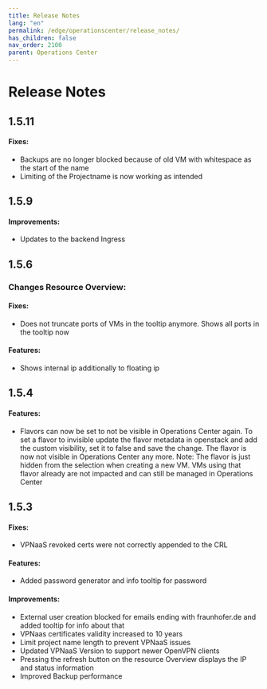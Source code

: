 ```yaml
---
title: Release Notes
lang: "en"
permalink: /edge/operationscenter/release_notes/
has_children: false
nav_order: 2100
parent: Operations Center
---
```


# Release Notes

## 1.5.11

#### Fixes:
- Backups are no longer blocked because of old VM with whitespace as the start of the name
- Limiting of the Projectname is now working as intended

## 1.5.9

#### Improvements:
- Updates to the backend Ingress

## 1.5.6

### Changes Resource Overview:

#### Fixes:
- Does not truncate ports of VMs in the tooltip anymore. Shows all ports in the tooltip now

#### Features:
- Shows internal ip additionally to floating ip

## 1.5.4

#### Features:
- Flavors can now be set to not be visible in Operations Center again.
To set a flavor to invisible update the flavor metadata in openstack and add the custom visibility, set it to false and save the change.
The flavor is now not visible in Operations Center any more.
Note: The flavor is just hidden from the selection when creating a new VM. VMs using that flavor already are not impacted and can still be managed in Operations Center

## 1.5.3

#### Fixes:
- VPNaaS revoked certs were not correctly appended to the CRL
#### Features:
- Added password generator and info tooltip for password
#### Improvements:
- External user creation blocked for emails ending with fraunhofer.de and added tooltip for info about that
- VPNaas certificates validity increased to 10 years
- Limit project name length to prevent VPNaaS issues
- Updated VPNaaS Version to support newer OpenVPN clients
- Pressing the refresh button on the resource Overview displays the IP and status information
- Improved Backup performance
